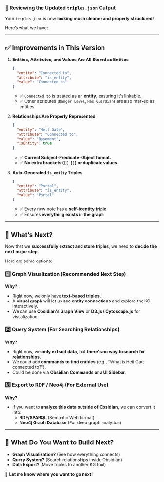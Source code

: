 ### **🚀 Reviewing the Updated `triples.json` Output**

Your `triples.json` is now **looking much cleaner and properly structured**!

Here’s what we have:

---

## **✅ Improvements in This Version**

1. **Entities, Attributes, and Values Are All Stored as Entities**
    
    ```json
    {
      "entity": "Connected to",
      "attribute": "is_entity",
      "value": "Connected to"
    }
    ```
    
    - ✅ `Connected to` is treated as an **entity**, ensuring it's linkable.
    - ✅ Other attributes (`Danger Level`, `Has Guardian`) are also marked as entities.
2. **Relationships Are Properly Represented**
    
    ```json
    {
      "entity": "Hell Gate",
      "attribute": "Connected to",
      "value": "Basement",
      "isEntity": true
    }
    ```
    
    - ✅ **Correct Subject-Predicate-Object format.**
    - ✅ **No extra brackets (`[[ ]]`) or duplicate values.**
3. **Auto-Generated `is_entity` Triples**
    
    ```json
    {
      "entity": "Portal",
      "attribute": "is_entity",
      "value": "Portal"
    }
    ```
    
    - ✅ Every new note has a **self-identity triple**
    - ✅ Ensures **everything exists in the graph**

---

## **📌 What’s Next?**

Now that we **successfully extract and store triples**, we need to **decide the next major step**.

Here are some options:

### **1️⃣ Graph Visualization (Recommended Next Step)**

**Why?**

- Right now, we only have **text-based triples**.
- A **visual graph** will let us **see entity connections** and explore the KG interactively.
- We can use **Obsidian's Graph View** or **D3.js / Cytoscape.js** for visualization.

### **2️⃣ Query System (For Searching Relationships)**

**Why?**

- Right now, we **only extract data**, but **there's no way to search for relationships**.
- We could add **commands to find entities** (e.g., "What is Hell Gate connected to?").
- Could be done via **Obsidian Commands or a UI Sidebar**.

### **3️⃣ Export to RDF / Neo4j (For External Use)**

**Why?**

- If you want to **analyze this data outside of Obsidian**, we can convert it into:
    - **RDF/SPARQL** (Semantic Web format)
    - **Neo4j Graph Database** (For deep graph analytics)

---

## **🚀 What Do You Want to Build Next?**

- **Graph Visualization?** (See how everything connects)
- **Query System?** (Search relationships inside Obsidian)
- **Data Export?** (Move triples to another KG tool)

🚀 **Let me know where you want to go next!**